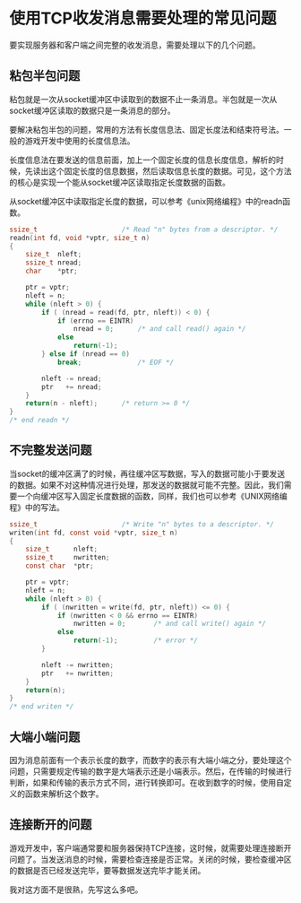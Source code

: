 # 使用TCP收发消息需要处理的常见问题

要实现服务器和客户端之间完整的收发消息，需要处理以下的几个问题。
## 粘包半包问题
粘包就是一次从socket缓冲区中读取到的数据不止一条消息。半包就是一次从socket缓冲区读取的数据只是一条消息的部分。

要解决粘包半包的问题，常用的方法有长度信息法、固定长度法和结束符号法。一般的游戏开发中使用的长度信息法。

长度信息法在要发送的信息前面，加上一个固定长度的信息长度信息，解析的时候，先读出这个固定长度的信息数据，然后读取信息长度的数据。可见，这个方法的核心是实现一个能从socket缓冲区读取指定长度数据的函数。

从socket缓冲区中读取指定长度的数据，可以参考《unix网络编程》中的readn函数。
```c
ssize_t						/* Read "n" bytes from a descriptor. */
readn(int fd, void *vptr, size_t n)
{
	size_t	nleft;
	ssize_t	nread;
	char	*ptr;

	ptr = vptr;
	nleft = n;
	while (nleft > 0) {
		if ( (nread = read(fd, ptr, nleft)) < 0) {
			if (errno == EINTR)
				nread = 0;		/* and call read() again */
			else
				return(-1);
		} else if (nread == 0)
			break;				/* EOF */

		nleft -= nread;
		ptr   += nread;
	}
	return(n - nleft);		/* return >= 0 */
}
/* end readn */
```
## 不完整发送问题

当socket的缓冲区满了的时候，再往缓冲区写数据，写入的数据可能小于要发送的数据。如果不对这种情况进行处理，那发送的数据就可能不完整。因此，我们需要一个向缓冲区写入固定长度数据的函数，同样，我们也可以参考《UNIX网络编程》中的写法。

```c
ssize_t						/* Write "n" bytes to a descriptor. */
writen(int fd, const void *vptr, size_t n)
{
	size_t		nleft;
	ssize_t		nwritten;
	const char	*ptr;

	ptr = vptr;
	nleft = n;
	while (nleft > 0) {
		if ( (nwritten = write(fd, ptr, nleft)) <= 0) {
			if (nwritten < 0 && errno == EINTR)
				nwritten = 0;		/* and call write() again */
			else
				return(-1);			/* error */
		}

		nleft -= nwritten;
		ptr   += nwritten;
	}
	return(n);
}
/* end writen */
```

## 大端小端问题

因为消息前面有一个表示长度的数字，而数字的表示有大端小端之分，要处理这个问题，只需要规定传输的数字是大端表示还是小端表示。然后，在传输的时候进行判断，如果和传输的表示方式不同，进行转换即可。在收到数字的时候，使用自定义的函数来解析这个数字。

## 连接断开的问题

游戏开发中，客户端通常要和服务器保持TCP连接，这时候，就需要处理连接断开问题了。当发送消息的时候，需要检查连接是否正常。关闭的时候，要检查缓冲区的数据是否已经发送完毕，要等数据发送完毕才能关闭。

我对这方面不是很熟，先写这么多吧。
